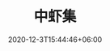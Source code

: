---
title: "中虾集"
date: 2020-12-3T15:44:46+06:00
keywords: "武汉UI设计 武汉UI设计公司 UI设计 UX设计 UE设计"
type: portfolio
image: "images/projects/20/1.jpeg"
category: ["UI/UX 小程序"]
project_images: ["images/projects/20/01.jpg"]
weight: 122
---